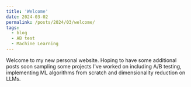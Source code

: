 ```yaml
---
title: 'Welcome'
date: 2024-03-02
permalink: /posts/2024/03/welcome/
tags:
  - blog
  - AB test
  - Machine Learning 
---
```


Welcome to my new personal website. Hoping to have some additional posts soon sampling some projects I've worked on including A/B testing, implementing ML algorithms from scratch and dimensionality reduction on LLMs.